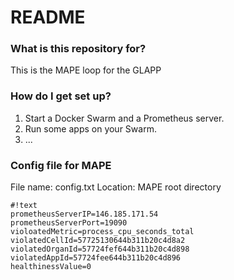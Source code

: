 # README #

### What is this repository for? ###

This is the MAPE loop for the GLAPP


### How do I get set up? ###

1. Start a Docker Swarm and a Prometheus server.
2. Run some apps on your Swarm.
3. ...


### Config file for MAPE ###

File name: config.txt
Location: MAPE root directory

```
#!text
prometheusServerIP=146.185.171.54
prometheusServerPort=19090
violoatedMetric=process_cpu_seconds_total
violatedCellId=57725130644b311b20c4d8a2
violatedOrganId=57724fef644b311b20c4d898
violatedAppId=57724fee644b311b20c4d896
healthinessValue=0

```
